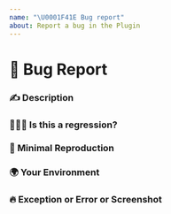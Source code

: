 ```yaml
---
name: "\U0001F41E Bug report"
about: Report a bug in the Plugin
---
```


<!-- 🔅🔅🔅🔅🔅🔅🔅🔅🔅🔅🔅🔅🔅🔅🔅🔅🔅🔅🔅🔅🔅🔅🔅🔅🔅🔅🔅🔅🔅🔅🔅
Hi there! 😄

To expedite issue processing please search open and closed issues before submitting a new one. Existing issues often contain information about workarounds, resolution, or progress updates.
🔅🔅🔅🔅🔅🔅🔅🔅🔅🔅🔅🔅🔅🔅🔅🔅🔅🔅🔅🔅🔅🔅🔅🔅🔅🔅🔅🔅🔅🔅🔅🔅🔅 -->

# 🐞 Bug Report

### ✍️ Description

<!-- A clear and concise description of the problem. -->

### 🕵🏼‍♂️ Is this a regression?

<!-- Did this behavior use to work in the previous version? -->

### 🔬 Minimal Reproduction

<!-- Clear steps to re-produce the issue. -->

### 🌍 Your Environment

<!-- Information about your computer OS, VSCode version and so on. -->

### 🔥 Exception or Error or Screenshot

<pre><code>

  

</code></pre>
